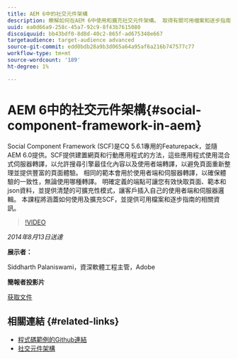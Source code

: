 ```yaml
---
title: AEM 6中的社交元件架構
description: 瞭解如何在AEM 6中使用和擴充社交元件架構。 取得有關可用檔案和逐步指南的資訊。
uuid: ea0d66a9-258c-45a7-92c9-8f43b7615080
discoiquuid: bb43bdf0-8d8d-40c2-865f-ad675348e667
targetaudience: target-audience advanced
source-git-commit: edd0bdb28a9b3d065a64a95af6a216b747577c77
workflow-type: tm+mt
source-wordcount: '189'
ht-degree: 1%

---
```


# AEM 6中的社交元件架構{#social-component-framework-in-aem}

Social Component Framework (SCF)是CQ 5.6.1專用的Featurepack，並隨AEM 6.0提供。SCF提供建置網頁和行動應用程式的方法，這些應用程式使用混合式伺服器轉譯，以允許搜尋引擎最佳化內容以及使用者端轉譯，以避免頁面重新整理並提供豐富的頁面體驗。 相同的範本會用於使用者端和伺服器轉譯，以確保體驗的一致性，無論使用哪種轉譯。 明確定義的端點可讓您有效快取頁面、範本和json資料，並提供清楚的可擴充性模式，讓客戶插入自己的使用者端和伺服器邏輯。 本課程將涵蓋如何使用及擴充SCF，並提供可用檔案和逐步指南的相關資訊。

>[!VIDEO](https://video.tv.adobe.com/v/19464/?quality=9)

*2014年8月13日送達*

**展示者：**

Siddharth Palaniswami，資深軟體工程主管，Adobe

**簡報者投影片**

[获取文件](assets/scf-gems.pdf)

## 相關連結 {#related-links}

* [程式碼範例的Github連結](https://github.com/Adobe-Marketing-Cloud/aem-scf-sample-components-extension)
* [社交元件架構](http://docs.adobe.com/content/docs/en/aem/6-0/develop/social-communities/scf.html)
